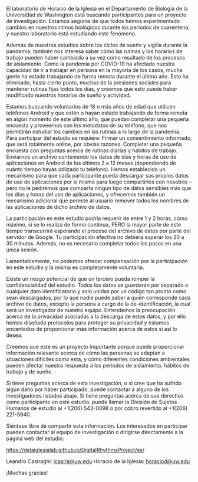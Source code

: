 El laboratorio de Horacio de la Iglesia en el Departamento de Biología de la Universidad de Washington está buscando participantes para un proyecto de investigación. Estamos seguros de que todos hemos experimentado cambios en nuestros ritmos biológicos durante los periodos de cuarentena, y nuestro laboratorio está estudiando este fenómeno.

Además de nuestros estudios sobre los ciclos de sueño y vigilia durante la pandemia, también nos interesa saber cómo las rutinas y los horarios de trabajo pueden haber cambiado a su vez como resultado de los procesos de aislamiento. Como la pandemia por COVID-19 ha afectado nuestra capacidad de ir a trabajar en persona en la mayoría de los casos, mucha gente ha estado trabajando de forma remota durante el último año. Esto ha eliminado, hasta cierto punto, muchas de la presiones sociales para mantener rutinas fijas todos los días, y creemos que esto puede haber modificado nuestros horarios de sueño y actividad.

Estamos buscando voluntarios de 18 o más años de edad que utilicen teléfonos Android y que estén o hayan estado trabajando de forma remota en algún momento de este último año, que puedan completar una pequeña encuesta y proveernos con los metadatos de su teléfono, que nos permitirán estudiar los cambios en las rutinas a lo largo de la pandemia. Para participar del estudio se requiere:
Firmar un consentimiento informado, que será totalmente online, por obvias razones.
Completar una pequeña encuesta con preguntas acerca de rutinas diarias y hábitos de trabajo.
Enviarnos un archivo conteniendo los datos de días y horas de uso de aplicaciones en Android de los últimos 2 a 12 meses (dependiendo de cuánto tiempo hayas utilizado tu teléfono). Hemos establecido un mecanismo para que cada participante pueda descargar sus propios datos de uso de aplicaciones por sí mismo para luego compartirlos con nosotros – pero no le pediremos que comparta ningún tipo de datos sensibles más que los días y horas del uso de aplicaciones, y ofrecemos también un mecanismo adicional que permite al usuario remover todos los nombres de las aplicaciones de dicho archivo de datos.

La participación en este estudio podría requerir de entre 1 y 2 horas, cómo máximo, si se lo realiza de forma continua, PERO la mayor parte de este tiempo transcurrirá esperando el proceso del archivo de datos por parte del servidor de Google. Tu participación efectiva no debiera superar los 20 a 30 minutos. Además, no es necesario completar todos los pasos en una única sesión.

Lamentablemente, no podemos ofrecer compensación por la participación en este estudio y la misma es completamente voluntaria.

Existe un riesgo potencial de que un tercero pueda romper la confidencialidad del estudio. Todos los datos se guardarán por separado a cualquier dato identificatorio y solo unidas por un código tan pronto como sean descargados, por lo que nadie puede saber a quién corresponde cada archivo de datos, excepto la persona a cargo de la de-identificación, la cual será un investigador de nuestro equipo. Entendemos la preocupación acerca de la privacidad asociadas a la descarga de estos datos, y por ello hemos diseñado protocolos para proteger su privacidad y estamos encantados de proporcionar más información acerca de estos si así lo desea.

Creemos que este es un proyecto importante porque puede proporcionar información relevante acerca de cómo las personas se adaptan a situaciones difíciles como esta, y cómo diferentes condiciones ambientales pueden afectar nuestra respuesta a los periodos de aislamiento, hábitos de trabajo y de sueño.

Si tiene preguntas acerca de esta investigación, o si cree que ha sufrido algún daño por haber participado, puede contactar a alguno de los investigadores listados abajo. Si tiene preguntas acerca de sus derechos como participante en este estudio, puede llamar la División de Sujetos Humanos de estudio al +1(206) 543-0098 o por cobro revertido al +1(206) 221-5940.

Siéntase libre de compartir esta información. Los interesados en participar pueden contactar al equipo de investigación o dirigirse directamente a la página web del estudio:

https://delaiglesialab.github.io/DigitalRhythmsProject/es/

Leandro Casiraghi: lcasira@uw.edu
Horacio de la Iglesia: horaciod@uw.edu 

¡Muchas gracias!
